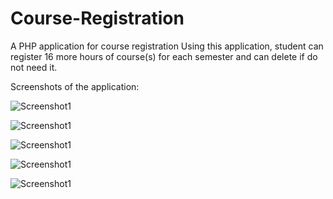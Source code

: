 # Course-Registration
A PHP application for course registration
Using this application, student can register 16 more hours of course(s) for each semester and can delete if do not need it.

Screenshots of the application:

![Screenshot1](https://user-images.githubusercontent.com/94872643/217387706-a72dd0f2-d2a6-4a57-9ead-412a7f9ee378.jpg)

![Screenshot1](https://user-images.githubusercontent.com/94872643/217387711-c6d75318-98ba-40ad-8b5a-5464ec0b4cc1.jpg)

![Screenshot1](https://user-images.githubusercontent.com/94872643/217387715-d0101c1f-f64e-43fd-b64e-fed16a81cb91.jpg)

![Screenshot1](https://user-images.githubusercontent.com/94872643/217387721-bad88014-4016-4ab1-a074-fb7047e51adb.jpg)

![Screenshot1](https://user-images.githubusercontent.com/94872643/217387723-1af7adf0-da71-492b-ad48-97d21ee3bce8.jpg)
